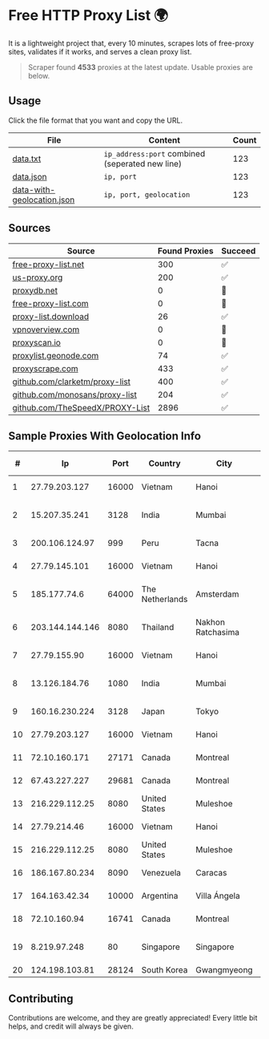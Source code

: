 
# Free HTTP Proxy List 🌍

It is a lightweight project that, every 10 minutes, scrapes lots of free-proxy sites, validates if it works, and serves a clean proxy list.


> Scraper found **4533** proxies at the latest update. Usable proxies are below.

## Usage

Click the file format that you want and copy the URL.


|File|Content|Count|
|----|-------|-----|
|[data.txt](https://raw.githubusercontent.com/themiralay/Proxy-List-World/master/data.txt)|`ip_address:port` combined (seperated new line)|123|
|[data.json](https://raw.githubusercontent.com/themiralay/Proxy-List-World/master/data.json)|`ip, port`|123|
|[data-with-geolocation.json](https://raw.githubusercontent.com/themiralay/Proxy-List-World/master/data-with-geolocation.json)|`ip, port, geolocation`|123|

## Sources

|Source|Found Proxies|Succeed|
|------|-------------|-------|
|[free-proxy-list.net](https://free-proxy-list.net)|300|✅|
|[us-proxy.org](https://www.us-proxy.org)|200|✅|
|[proxydb.net](http://proxydb.net)|0|🚫|
|[free-proxy-list.com](https://free-proxy-list.com/?page=&port=&type%5B%5D=http&type%5B%5D=https&up_time=0&search=Search)|0|🚫|
|[proxy-list.download](https://www.proxy-list.download/HTTP)|26|✅|
|[vpnoverview.com](https://vpnoverview.com/privacy/anonymous-browsing/free-proxy-servers)|0|🚫|
|[proxyscan.io](https://www.proxyscan.io)|0|🚫|
|[proxylist.geonode.com](https://proxylist.geonode.com/api/proxy-list?limit=300&page=1&sort_by=lastChecked&sort_type=desc&protocols=http,https)|74|✅|
|[proxyscrape.com](https://api.proxyscrape.com/v2/?request=displayproxies&protocol=http&timeout=10000&country=all&ssl=all&anonymity=all)|433|✅|
|[github.com/clarketm/proxy-list](https://raw.githubusercontent.com/clarketm/proxy-list/master/proxy-list-raw.txt)|400|✅|
|[github.com/monosans/proxy-list](https://raw.githubusercontent.com/monosans/proxy-list/main/proxies/http.txt)|204|✅|
|[github.com/TheSpeedX/PROXY-List](https://raw.githubusercontent.com/TheSpeedX/PROXY-List/master/http.txt)|2896|✅|


## Sample Proxies With Geolocation Info

|#|Ip|Port|Country|City|Internet Service Provider|
|-|--|----|-------|----|-------------------------|
|1|27.79.203.127|16000|Vietnam|Hanoi|Viettel Corporation|
|2|15.207.35.241|3128|India|Mumbai|Amazon Technologies Inc.|
|3|200.106.124.97|999|Peru|Tacna|Telefonica del Peru|
|4|27.79.145.101|16000|Vietnam|Hanoi|Viettel Corporation|
|5|185.177.74.6|64000|The Netherlands|Amsterdam|Amarutu Technology Ltd. Network|
|6|203.144.144.146|8080|Thailand|Nakhon Ratchasima|True Internet Corporation CO. Ltd.|
|7|27.79.155.90|16000|Vietnam|Hanoi|Viettel Corporation|
|8|13.126.184.76|1080|India|Mumbai|Amazon Technologies Inc|
|9|160.16.230.224|3128|Japan|Tokyo|SAKURA Internet Inc.|
|10|27.79.203.127|16000|Vietnam|Hanoi|Viettel Corporation|
|11|72.10.160.171|27171|Canada|Montreal|GloboTech Communications|
|12|67.43.227.227|29681|Canada|Montreal|GloboTech Communications|
|13|216.229.112.25|8080|United States|Muleshoe|Five Area Systems, LLC|
|14|27.79.214.46|16000|Vietnam|Hanoi|Viettel Corporation|
|15|216.229.112.25|8080|United States|Muleshoe|Five Area Systems, LLC|
|16|186.167.80.234|8090|Venezuela|Caracas|Corporacion Digitel C.A|
|17|164.163.42.34|10000|Argentina|Villa Ángela|Interret Villa Angela SRL|
|18|72.10.160.94|16741|Canada|Montreal|GloboTech Communications|
|19|8.219.97.248|80|Singapore|Singapore|Alibaba Cloud (Singapore) Private Limited|
|20|124.198.103.81|28124|South Korea|Gwangmyeong|Korea Telecom|



## Contributing

Contributions are welcome, and they are greatly appreciated! Every
little bit helps, and credit will always be given.

